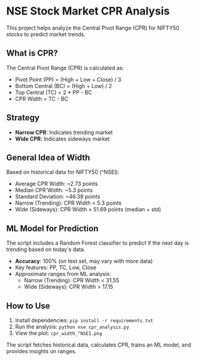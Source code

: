 # NSE Stock Market CPR Analysis

This project helps analyze the Central Pivot Range (CPR) for NIFTY50 stocks to predict market trends.

## What is CPR?
The Central Pivot Range (CPR) is calculated as:
- Pivot Point (PP) = (High + Low + Close) / 3
- Bottom Central (BC) = (High + Low) / 2
- Top Central (TC) = 2 * PP - BC
- CPR Width = TC - BC

## Strategy
- **Narrow CPR**: Indicates trending market
- **Wide CPR**: Indicates sideways market

## General Idea of Width
Based on historical data for NIFTY50 (^NSEI):
- Average CPR Width: ~2.73 points
- Median CPR Width: ~5.3 points
- Standard Deviation: ~46.39 points
- Narrow (Trending): CPR Width < 5.3 points
- Wide (Sideways): CPR Width > 51.69 points (median + std)

## ML Model for Prediction
The script includes a Random Forest classifier to predict if the next day is trending based on today's data.
- **Accuracy**: 100% (on test set, may vary with more data)
- Key features: PP, TC, Low, Close
- Approximate ranges from ML analysis:
  - Narrow (Trending): CPR Width < 31.55
  - Wide (Sideways): CPR Width > 17.15

## How to Use
1. Install dependencies: `pip install -r requirements.txt`
2. Run the analysis: `python nse_cpr_analysis.py`
3. View the plot: `cpr_width_^NSEI.png`

The script fetches historical data, calculates CPR, trains an ML model, and provides insights on ranges.